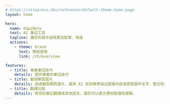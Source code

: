 ```yaml
---
# https://vitepress.dev/reference/default-theme-home-page
layout: home

hero:
  name: KapiNote
  text: AI 筆記工具
  tagline: 讓您的寫作過程更加智慧、快速
  actions:
    - theme: brand
      text: 開始使用
      link: /zh/overview

features:
  - title: 專業筆記技巧
    details: 提供專業的筆記技巧
  - title: 截取網頁圖片
    details: 透過截取網頁圖片，運用 AI 技術精準描述圖像內容或提取圖中文字，整合到您的筆記中。
  - title: 翻譯功能
    details: 將您的筆記翻譯成其他語言，讓您可以更方便地閱讀和理解。
---
```

